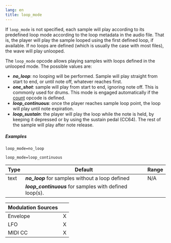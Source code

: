 ```yaml
---
lang: en
title: loop_mode
---
```

If `loop_mode` is not specified, each sample will play according to its predefined
loop mode according to the loop metadata in the audio file. That is, the player
will play the sample looped using the first defined loop, if available. If no
loops are defined (which is usually the case with most files), the wave will
play unlooped.

The `loop_mode` opcode allows playing samples with loops defined
in the unlooped mode. The possible values are:

- ***no_loop***: no looping will be performed. Sample will play straight from start
                to end, or until note off, whatever reaches first.
- ***one_shot***: sample will play from start to end, ignoring note off.
                This is commonly used for drums.
                This mode is engaged automatically if the [count](count) opcode
                is defined.
- ***loop_continuous***: once the player reaches sample loop point,
                        the loop will play until note expiration.
- ***loop_sustain***: the player will play the loop while the note is held, by keeping
                    it depressed or by using the sustain pedal (CC64).
                    The rest of the sample will play after note release.

##### Examples

```
loop_mode=no_loop

loop_mode=loop_continuous
```

| Type | Default                                                 | Range |
| ---  | ---                                                     | ---   |
| text | ***no_loop*** for samples without a loop defined        | N/A   |
|      | ***loop_continuous*** for samples with defined loop(s). |       |

| Modulation Sources |     |
| :---               | --- |
| Envelope           |  X  |
| LFO                |  X  |
| MIDI CC            |  X  |
